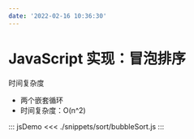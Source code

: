 ```yaml
---
date: '2022-02-16 10:36:30'
---
```


# JavaScript 实现：冒泡排序

时间复杂度

- 两个嵌套循环
- 时间复杂度：O(n^2)

::: jsDemo
<<< ./snippets/sort/bubbleSort.js
:::
